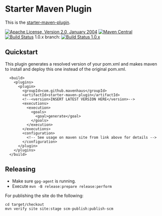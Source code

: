 # Starter Maven Plugin

This is the [starter-maven-plugin](https://github.com/mavenhaus/starter-maven-plugin/).
 
[![Apache License, Version 2.0, January 2004](https://img.shields.io/github/license/mavenhaus/starter-maven-plugin.svg?label=License)](http://www.apache.org/licenses/)
[![Maven Central](https://img.shields.io/maven-central/v/com.github.mavenhaus/starter-maven-plugin.svg?label=Maven%20Central)](http://search.maven.org/#search%7Cga%7C1%7Cstarter-maven-plugin)
[![Build Status](https://travis-ci.com/mavenhaus/starter-maven-plugin.svg?branch=master)](https://travis-ci.com/mavenhaus/starter-maven-plugin)
1.0.x branch: [![Build Status 1.0.x](https://travis-ci.com/mavenhaus/starter-maven-plugin.svg?branch=1.0.x)](https://travis-ci.com/mavenhaus/starter-maven-plugin)

## Quickstart
This plugin generates a resolved version of your pom.xml and makes maven to install and deploy this one instead of the original pom.xml.
```
  <build>
    <plugins>
      <plugin>
        <groupId>com.github.mavenhaus</groupId>
        <artifactId>starter-maven-plugin</artifactId>
        <!--<version>INSERT LATEST VERSION HERE</version>-->
        <executions>
          <execution>
            <goals>
              <goal>generate</goal>
            </goals>
          </execution>
        </executions>
        <configuration>
          <!-- See usage on maven site from link above for details -->
        </configuration>
      </plugin>
    </plugins>
  </build>
```

## Releasing

* Make sure `gpg-agent` is running.
* Execute `mvn -B release:prepare release:perform`

For publishing the site do the following:

```
cd target/checkout
mvn verify site site:stage scm-publish:publish-scm
```
